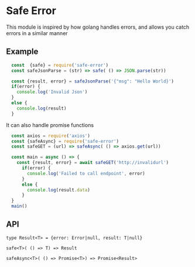 # Safe Error
This module is inspired by how golang handles errors, and allows you catch errors in a similar manner

## Example
```javascript
  const  {safe} = require('safe-error')
  const safeJsonParse = (str) => safe( () => JSON.parse(str))

  const {result, error} = safeJsonParse('{"msg": "Hello World}')
  if(error) {
    console.log('Invalid Json')  
  }
  else {
    console.log(result)
  }

```
It can also handle promise functions

```javascript
  const axios = require('axios')
  const {safeAsync} = require('safe-error')
  const safeGET = (url) => safeAsync( () => axios.get(url))

  const main = async () => {
    const {result, error} = await safeGET('http://invalidurl')
      if(error) {
        console.log('Failed to call endpoint', error)  
      }
      else {
        console.log(result.data)
      }
  }
  main()

```


## API
`type Result<T> = {error: Error|null, result: T|null}`

`safe<T>( () => T) => Result`

`safeAsync<T>( () => Promise<T>) => Promise<Result>`